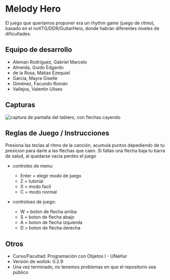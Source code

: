 # Melody Hero

El juego que queríamos proponer era un rhythm game (juego de ritmo), basado en el notITG/DDR/GuitarHero, donde habrán diferentes niveles de dificultades.

## Equipo de desarrollo

- Aleman Rodríguez, Gabriel Marcelo
- Almeida, Guido Edgardo
- de la Rosa, Matias Ezequiel
- García, Mayra Giselle
- Giménez, Facundo Román
- Vallejos, Valentin Ulises

## Capturas

![captura de pantalla del tablero, con flechas cayendo](https://github.com/user-attachments/assets/74193243-2f17-4e12-8ae3-faf10bf28d9e)



## Reglas de Juego / Instrucciones
Presiona las teclas al ritmo de la canción, acumula puntos depediendo de tu presicion para darle a las flechas que caen. Si fallas una flecha baja tu barra de salud, al quedarse vacia perdes el juego
- controles de menu:
  * Enter = elegir modo de juego
  * Z = tutorial
  * X = modo facil
  * C = modo normal
 
- controloes de juego:
  * W = boton de flecha arriba
  * S = boton de flecha abajo
  * A = boton de flecha izquierda
  * D = boton de flecha derecha

## Otros

- Curso/Facultad: Programación con Objetos I - UNaHur
- Versión de wollok: 0.2.9
- Una vez terminado, no tenemos problemas en que el repositorio sea público
